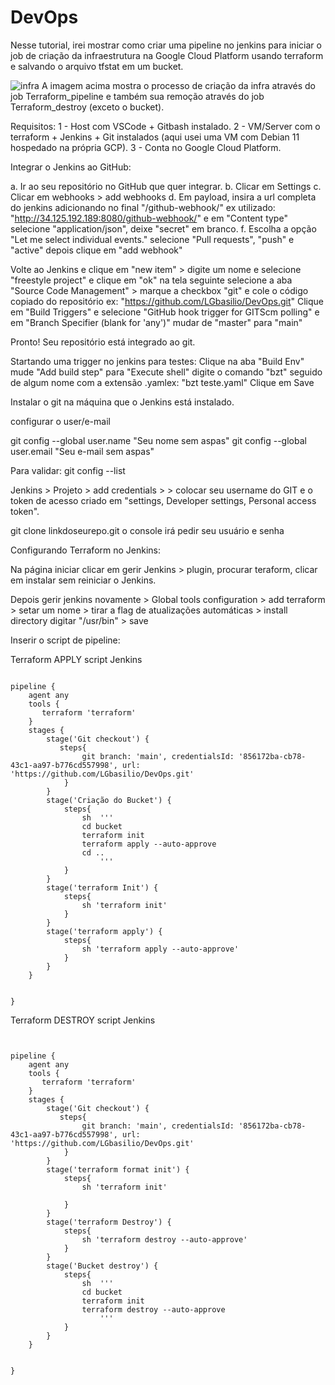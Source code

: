 # DevOps

Nesse tutorial, irei mostrar como criar uma pipeline no jenkins para iniciar o job de criação da infraestrutura na Google Cloud Platform usando terraform e salvando o arquivo tfstat em um bucket. 


![infra](https://user-images.githubusercontent.com/97743829/175945901-dcb02abf-c3cf-41e3-8ba4-d66d4d7ebfb4.JPG)
A imagem acima mostra o processo de criação da infra através do job Terraform_pipeline e também sua remoção através do job Terraform_destroy (exceto o bucket).

Requisitos:
1 - Host com VSCode + Gitbash instalado.
2 - VM/Server com o terraform + Jenkins + Git instalados (aqui usei uma VM com Debian 11 hospedado na própria GCP).
3 - Conta no Google Cloud Platform.

Integrar o Jenkins ao GitHub:

a. Ir ao seu repositório no GitHub que quer integrar.
b. Clicar em Settings
c. Clicar em webhooks > add webhooks
d. Em payload, insira a url completa do jenkins adicionando no final "/github-webhook/" ex utilizado: "http://34.125.192.189:8080/github-webhook/" 
e em "Content type" selecione "application/json", deixe "secret" em branco.
f. Escolha a opção "Let me select individual events." selecione "Pull requests", "push" e "active" depois clique em "add webhook"

Volte ao Jenkins e clique em "new item" > digite um nome e selecione "freestyle project"  e clique em "ok"
na tela seguinte selecione a aba  "Source Code Management" > marque a checkbox "git" e cole o código copiado do repositório ex: "https://github.com/LGbasilio/DevOps.git"
Clique em "Build Triggers" e selecione "GitHub hook trigger for GITScm polling" e em "Branch Specifier (blank for 'any')" mudar de "master" para "main"

Pronto! Seu repositório está integrado ao git.

Startando uma trigger no jenkins para testes:
Clique na aba "Build Env" mude "Add build step" para "Execute shell" digite o comando "bzt" seguido de algum nome com a extensão .yamlex: "bzt teste.yaml"
Clique em Save

Instalar o git na máquina que o Jenkins está instalado.

configurar o user/e-mail

git config --global user.name "Seu nome sem aspas"
git config --global user.email "Seu e-mail sem aspas"

Para validar:
git config --list

Jenkins > Projeto > add credentials > > colocar seu username do GIT e o token de acesso criado em "settings, Developer settings, Personal access token".

git clone linkdoseurepo.git
o console irá pedir seu usuário e senha

Configurando Terraform no Jenkins:

Na página iniciar clicar em gerir Jenkins > plugin, procurar teraform, clicar em instalar sem reiniciar o Jenkins.

Depois gerir jenkins novamente > Global tools configuration > add terraform > setar um nome > tirar a flag de atualizações automáticas >
install directory digitar "/usr/bin" > save



Inserir o script de pipeline:

Terraform APPLY script Jenkins
```

pipeline {
    agent any
    tools {
       terraform 'terraform'
    }
    stages {
        stage('Git checkout') {
           steps{
                git branch: 'main', credentialsId: '856172ba-cb78-43c1-aa97-b776cd557998', url: 'https://github.com/LGbasilio/DevOps.git'
            }
        }
        stage('Criação do Bucket') {
            steps{
                sh  '''
                cd bucket
                terraform init
                terraform apply --auto-approve
                cd ..
                    '''
            }
        }
        stage('terraform Init') {
            steps{
                sh 'terraform init'
            }
        }
        stage('terraform apply') {
            steps{
                sh 'terraform apply --auto-approve'
            }
        }
    }

    
}
```
Terraform DESTROY script Jenkins

```


pipeline {
    agent any
    tools {
       terraform 'terraform'
    }
    stages {
        stage('Git checkout') {
           steps{
                git branch: 'main', credentialsId: '856172ba-cb78-43c1-aa97-b776cd557998', url: 'https://github.com/LGbasilio/DevOps.git'
            }
        }
        stage('terraform format init') {
            steps{
                sh 'terraform init'
                
            }
        }
        stage('terraform Destroy') {
            steps{
                sh 'terraform destroy --auto-approve'
            }
        }
        stage('Bucket destroy') {
            steps{
                sh  '''
                cd bucket
                terraform init
                terraform destroy --auto-approve
                    '''
            }
        }
    }

    
}
```





 
